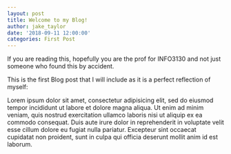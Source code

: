 ```yaml
---
layout: post
title: Welcome to my Blog!
author: jake_taylor
date: '2018-09-11 12:00:00'
categories: First Post
---
```

If you are reading this, hopefully you are the prof for INFO3130 and not just someone who found this by accident.

This is the first Blog post that I will include as it is a perfect reflection of myself:

Lorem ipsum dolor sit amet, consectetur adipisicing elit, sed do eiusmod tempor incididunt ut labore et dolore magna aliqua. Ut enim ad minim veniam, quis nostrud exercitation ullamco laboris nisi ut aliquip ex ea commodo consequat. Duis aute irure dolor in reprehenderit in voluptate velit esse cillum dolore eu fugiat nulla pariatur. Excepteur sint occaecat cupidatat non proident, sunt in culpa qui officia deserunt mollit anim id est laborum.
